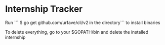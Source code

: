 
<h1>Internship Tracker</h1>
Run ``` $ go get github.com/urfave/cli/v2 in the directory``` to install binaries
<p>To delete everything, go to your $GOPATH/bin and delete the installed internship</p>
